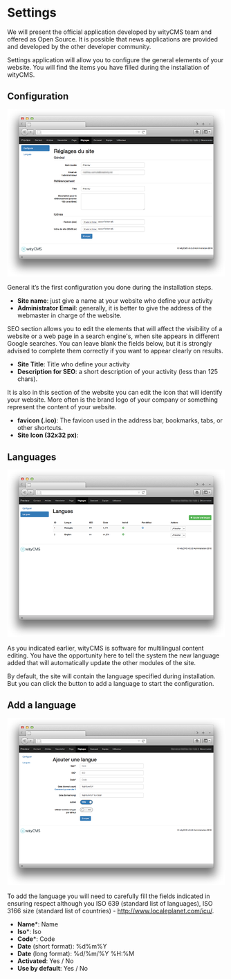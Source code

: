# Settings

We will present the official application developed by wityCMS team and offered as Open Source. It is possible that news applications are provided and developed by the other developer community.

Settings application will allow you to configure the general elements of your website. You will find the items you have filled during the installation of wityCMS.

## Configuration

![](01-img-config.png)

General it’s the first configuration you done during the installation steps. 
* **Site name**: just give a name at your website who define your activity
* **Administrator Email**: generally, it is better to give the address of the webmaster in charge of the website.

SEO section allows you to edit the elements that will affect the visibility of a website or a web page in a search engine's, when site appears in different Google searches. You can leave blank the fields below, but it is strongly advised to complete them correctly if you want to appear clearly on results.

* **Site Title**: Title who define your activity
* **Description for SEO**: a short description of your activity (less than 125 chars).

It is also in this section of the website you can edit the icon that will identify your website. More often is the brand logo of your company or something represent the content of your website.

* **favicon (.ico)**: The favicon used in the address bar, bookmarks, tabs, or other shortcuts.
* **Site Icon (32x32 px)**:

## Languages

![](02-img-settings-language.png)

As you indicated earlier, wityCMS is software for multilingual content editing. You have the opportunity here to tell the system the new language added that will automatically update the other modules of the site.

By default, the site will contain the language specified during installation. But you can click the button to add a language to start the configuration.

## Add a language

![](03-img-settings-add-language.png)

To add the language you will need to carefully fill the fields indicated in ensuring respect although you ISO 639 (standard list of languages), ISO 3166 size (standard list of countries) - http://www.localeplanet.com/icu/.

* **Name***:  Name
* **Iso***: Iso
* **Code***: Code
* **Date** (short format): %d%m%Y
* **Date** (long format): %d/%m/%Y %H:%M
* **Activated**: Yes / No
* **Use by default**: Yes / No

